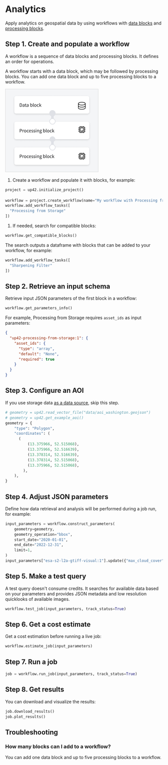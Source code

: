 # Analytics

Apply analytics on geospatial data by using workflows with [data blocks](https://docs.up42.com/processing-platform/blocks/data) and [processing blocks](https://docs.up42.com/processing-platform/blocks/processing).

## Step 1. Create and populate a workflow

A workflow is a sequence of data blocks and processing blocks. It defines an order for operations.

A workflow starts with a data block, which may be followed by processing blocks. You can add one data block and up to five processing blocks to a workflow.

![A workflow graph](images/workflow-graph.png)

1. Create a workflow and populate it with blocks, for example:
  ```python
  project = up42.initialize_project()

  workflow = project.create_workflow(name="My workflow with Processing from Storage")
  workflow.add_workflow_tasks([
    "Processing from Storage"
  ])
  ```
1. If needed, search for compatible blocks:
  ```python
  workflow.get_compatible_blocks()
  ```
  The search outputs a dataframe with blocks that can be added to your workflow, for example:
  ```python
  workflow.add_workflow_tasks([
    "Sharpening Filter"
  ])
  ```

## Step 2. Retrieve an input schema

Retrieve input JSON parameters of the first block in a workflow:
```python
workflow.get_parameters_info()
```
For example, Processing from Storage requires `asset_ids` as input parameters:
```json
{
  "up42-processing-from-storage:1": {
    "asset_ids": {
      "type": "array",
      "default": "None",
      "required": true
    }
  }
}
```

## Step 3. Configure an AOI

If you use storage data [as a data source](https://docs.up42.com/processing-platform/workflows-jobs/process-storage), skip this step.

```python
# geometry = up42.read_vector_file("data/aoi_washington.geojson")
# geometry = up42.get_example_aoi()
geometry = {
    "type": "Polygon",
    "coordinates": (
      (
          (13.375966, 52.515068),
          (13.375966, 52.516639),
          (13.378314, 52.516639),
          (13.378314, 52.515068),
          (13.375966, 52.515068),
        ),
    ),
}
```

## Step 4. Adjust JSON parameters

Define how data retrieval and analysis will be performed during a job run, for example:
```python
input_parameters = workflow.construct_parameters(
    geometry=geometry,
    geometry_operation="bbox",
    start_date="2020-01-01",
    end_date="2022-12-31",
    limit=1,
)
input_parameters["esa-s2-l2a-gtiff-visual:1"].update({"max_cloud_cover": 5})
```

## Step 5. Make a test query

A test query doesn't consume credits. It searches for available data based on your parameters and provides JSON metadata and low resolution quicklooks of available images.

```python
workflow.test_job(input_parameters, track_status=True)
```

## Step 6. Get a cost estimate

Get a cost estimation before running a live job:
```python
workflow.estimate_job(input_parameters)
```

## Step 7. Run a job

```python
job = workflow.run_job(input_parameters, track_status=True)
```

## Step 8. Get results

You can download and visualize the results:

```python
job.download_results()
job.plot_results()
```

## Troubleshooting

### How many blocks can I add to a workflow?

You can add one data block and up to five processing blocks to a workflow.
